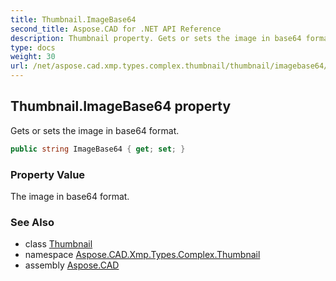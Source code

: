 ```yaml
---
title: Thumbnail.ImageBase64
second_title: Aspose.CAD for .NET API Reference
description: Thumbnail property. Gets or sets the image in base64 format
type: docs
weight: 30
url: /net/aspose.cad.xmp.types.complex.thumbnail/thumbnail/imagebase64/
---
```

## Thumbnail.ImageBase64 property

Gets or sets the image in base64 format.

```csharp
public string ImageBase64 { get; set; }
```

### Property Value

The image in base64 format.

### See Also

* class [Thumbnail](../)
* namespace [Aspose.CAD.Xmp.Types.Complex.Thumbnail](../../thumbnail/)
* assembly [Aspose.CAD](../../../)


